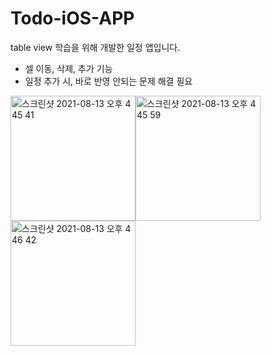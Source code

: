 # Todo-iOS-APP
table view 학습을 위해 개발한 일정 앱입니다.

- 셀 이동, 삭제, 추가 기능
- 일정 추가 시, 바로 반영 안되는 문제 해결 필요

<img width="200" alt="스크린샷 2021-08-13 오후 4 45 41" src="https://user-images.githubusercontent.com/62017268/129324312-ca80aad8-b4b0-4939-badb-9fc4bf830545.png"><img width="200" alt="스크린샷 2021-08-13 오후 4 45 59" src="https://user-images.githubusercontent.com/62017268/129324326-f8dacbd7-60e5-4949-834d-03e9a5143d91.png"><img width="200" alt="스크린샷 2021-08-13 오후 4 46 42" src="https://user-images.githubusercontent.com/62017268/129324331-212b258a-a9bd-4f01-b06c-871cb68ed71e.png">

